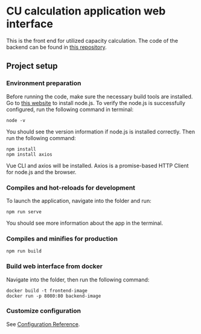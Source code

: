 # CU calculation application web interface
This is the front end for utilized capacity calculation. The code of the backend can be found in [this repository](https://CitecDigital@dev.azure.com/CitecDigital/Calcul%20capacit%C3%A9/_git/CU_backend).

## Project setup
### Environment preparation
Before running the code, make sure the necessary build tools are installed. Go to [this website](https://nodejs.org/en) to install node.js. To verify the node.js is successfully configured, run the following command in terminal:
```
node -v
```
You should see the version information if node.js is installed correctly. Then run the following command:

```
npm install
npm install axios
```
Vue CLI and axios will be installed. Axios is a promise-based HTTP Client for node.js and the browser.

### Compiles and hot-reloads for development
To launch the application, navigate into the folder and run:
```
npm run serve
```
You should see more information about the app in the terminal.

### Compiles and minifies for production
```
npm run build
```

### Build web interface from docker
Navigate into the folder, then run the following command:
```
docker build -t frontend-image
docker run -p 8080:80 backend-image
```

### Customize configuration
See [Configuration Reference](https://cli.vuejs.org/config/).
